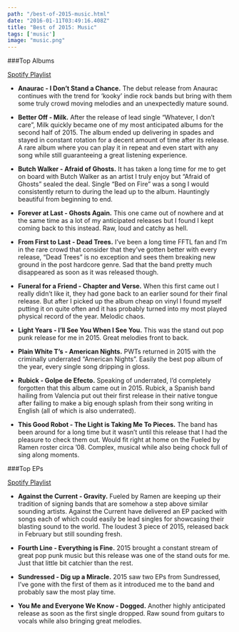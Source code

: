```yaml
---
path: "/best-of-2015-music.html"
date: "2016-01-11T03:49:16.408Z"
title: "Best of 2015: Music"
tags: ['music']
image: "music.png"
---
```


###Top Albums

[Spotify Playlist](https://open.spotify.com/user/markkholland/playlist/6m3n7KOeMcey8WdhgvEmP4)

-   **Anaurac - I Don’t Stand a Chance.**
    The debut release from Anaurac continues with the trend for ‘kooky’ indie rock bands but bring with them some truly crowd moving melodies and an unexpectedly mature sound.

-   **Better Off - Milk.**
    After the release of lead single “Whatever, I don’t care”, Milk quickly became one of my most anticipated albums for the second half of 2015. The album ended up delivering in spades and stayed in constant rotation for a decent amount of time after its release. A rare album where you can play it in repeat and even start with any song while still guaranteeing a great listening experience.

-   **Butch Walker - Afraid of Ghosts.**
    It has taken a long time for me to get on board with Butch Walker as an artist I truly enjoy but “Afraid of Ghosts” sealed the deal. Single “Bed on Fire” was a song I would consistently return to during the lead up to the album. Hauntingly beautiful from beginning to end.

-   **Forever at Last - Ghosts Again.**
    This one came out of nowhere and at the same time as a lot of my anticipated releases but I found I kept coming back to this instead. Raw, loud and catchy as hell.

-   **From First to Last - Dead Trees.**
    I’ve been a long time FFTL fan and I’m in the rare crowd that consider that they’ve gotten better with every release, “Dead Trees” is no exception and sees them breaking new ground in the post hardcore genre. Sad that the band pretty much disappeared as soon as it was released though.

-   **Funeral for a Friend - Chapter and Verse.**
    When this first came out I really didn’t like it, they had gone back to an earlier sound for their final release. But after I picked up the album cheap on vinyl I found myself putting it on quite often and it has probably turned into my most played physical record of the year. Melodic chaos.

-   **Light Years - I’ll See You When I See You.**
    This was the stand out pop punk release for me in 2015. Great melodies front to back.

-   **Plain White T’s - American Nights.**
    PWTs returned in 2015 with the criminally underrated “American Nights”. Easily the best pop album of the year, every single song dripping in gloss.

-   **Rubick - Golpe de Efecto.**
    Speaking of underrated, I’d completely forgotten that this album came out in 2015. Rubick, a Spanish band hailing from Valencia put out their first release in their native tongue after failing to make a big enough splash from their song writing in English (all of which is also underrated).

-   **This Good Robot - The Light is Taking Me To Pieces.**
    The band has been around for a long time but it wasn’t until this release that I had the pleasure to check them out. Would fit right at home on the Fueled by Ramen roster circa ’08. Complex, musical while also being chock full of sing along moments.

###Top EPs

[Spotify Playlist](https://open.spotify.com/user/markkholland/playlist/1vJQBD0UxMj78yLRN3cynM)

-   **Against the Current - Gravity.**
    Fueled by Ramen are keeping up their tradition of signing bands that are somehow a step above similar sounding artists. Against the Current have delivered an EP packed with songs each of which could easily be lead singles for showcasing their blasting sound to the world. The loudest 3 piece of 2015, released back in February but still sounding fresh.

-   **Fourth Line - Everything is Fine.**
    2015 brought a constant stream of great pop punk music but this release was one of the stand outs for me. Just that little bit catchier than the rest.

-   **Sundressed - Dig up a Miracle.**
    2015 saw two EPs from Sundressed, I’ve gone with the first of them as it introduced me to the band and probably saw the most play time.

-   **You Me and Everyone We Know - Dogged.**
    Another highly anticipated release as soon as the first single dropped. Raw sound from guitars to vocals while also bringing great melodies.
